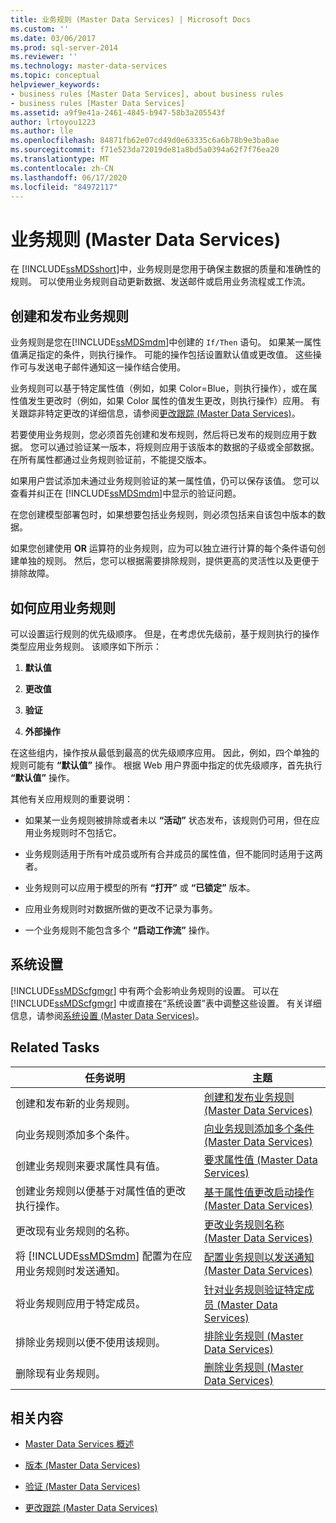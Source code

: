 ```yaml
---
title: 业务规则 (Master Data Services) | Microsoft Docs
ms.custom: ''
ms.date: 03/06/2017
ms.prod: sql-server-2014
ms.reviewer: ''
ms.technology: master-data-services
ms.topic: conceptual
helpviewer_keywords:
- business rules [Master Data Services], about business rules
- business rules [Master Data Services]
ms.assetid: a9f9e41a-2461-4845-b947-58b3a205543f
author: lrtoyou1223
ms.author: lle
ms.openlocfilehash: 84871fb62e07cd49d0e63335c6a6b78b9e3ba0ae
ms.sourcegitcommit: f71e523da72019de81a8bd5a0394a62f7f76ea20
ms.translationtype: MT
ms.contentlocale: zh-CN
ms.lasthandoff: 06/17/2020
ms.locfileid: "84972117"
---
```

# <a name="business-rules-master-data-services"></a>业务规则 (Master Data Services)
  在 [!INCLUDE[ssMDSshort](../includes/ssmdsshort-md.md)]中，业务规则是您用于确保主数据的质量和准确性的规则。 可以使用业务规则自动更新数据、发送邮件或启用业务流程或工作流。  
  
## <a name="create-and-publish-business-rules"></a>创建和发布业务规则  
 业务规则是您在[!INCLUDE[ssMDSmdm](../includes/ssmdsmdm-md.md)]中创建的 `If/Then` 语句。 如果某一属性值满足指定的条件，则执行操作。 可能的操作包括设置默认值或更改值。 这些操作可与发送电子邮件通知这一操作结合使用。  
  
 业务规则可以基于特定属性值（例如，如果 Color=Blue，则执行操作），或在属性值发生更改时（例如，如果 Color 属性的值发生更改，则执行操作）应用。 有关跟踪非特定更改的详细信息，请参阅[更改跟踪 &#40;Master Data Services&#41;](change-tracking-master-data-services.md)。  
  
 若要使用业务规则，您必须首先创建和发布规则，然后将已发布的规则应用于数据。 您可以通过验证某一版本，将规则应用于该版本的数据的子级或全部数据。 在所有属性都通过业务规则验证前，不能提交版本。  
  
 如果用户尝试添加未通过业务规则验证的某一属性值，仍可以保存该值。 您可以查看并纠正在 [!INCLUDE[ssMDSmdm](../includes/ssmdsmdm-md.md)]中显示的验证问题。  
  
 在您创建模型部署包时，如果想要包括业务规则，则必须包括来自该包中版本的数据。  
  
 如果您创建使用 **OR** 运算符的业务规则，应为可以独立进行计算的每个条件语句创建单独的规则。 然后，您可以根据需要排除规则，提供更高的灵活性以及更便于排除故障。  
  
## <a name="how-business-rules-are-applied"></a>如何应用业务规则  
 可以设置运行规则的优先级顺序。 但是，在考虑优先级前，基于规则执行的操作类型应用业务规则。 该顺序如下所示：  
  
1.  **默认值**  
  
2.  **更改值**  
  
3.  **验证**  
  
4.  **外部操作**  
  
 在这些组内，操作按从最低到最高的优先级顺序应用。 因此，例如，四个单独的规则可能有 **“默认值”** 操作。 根据 Web 用户界面中指定的优先级顺序，首先执行 **“默认值”** 操作。  
  
 其他有关应用规则的重要说明：  
  
-   如果某一业务规则被排除或者未以 **“活动”** 状态发布，该规则仍可用，但在应用业务规则时不包括它。  
  
-   业务规则适用于所有叶成员或所有合并成员的属性值，但不能同时适用于这两者。  
  
-   业务规则可以应用于模型的所有 **“打开”** 或 **“已锁定”** 版本。  
  
-   应用业务规则时对数据所做的更改不记录为事务。  
  
-   一个业务规则不能包含多个 **“启动工作流”** 操作。  
  
## <a name="system-settings"></a>系统设置  
 [!INCLUDE[ssMDScfgmgr](../includes/ssmdscfgmgr-md.md)] 中有两个会影响业务规则的设置。 可以在 [!INCLUDE[ssMDScfgmgr](../includes/ssmdscfgmgr-md.md)] 中或直接在“系统设置”表中调整这些设置。 有关详细信息，请参阅[系统设置 (Master Data Services)](../../2014/master-data-services/system-settings-master-data-services.md)。  
  
## <a name="related-tasks"></a>Related Tasks  
  
|任务说明|主题|  
|----------------------|-----------|  
|创建和发布新的业务规则。|[创建和发布业务规则 (Master Data Services)](../../2014/master-data-services/create-and-publish-a-business-rule-master-data-services.md)|  
|向业务规则添加多个条件。|[向业务规则添加多个条件 &#40;Master Data Services&#41;](../../2014/master-data-services/add-multiple-conditions-to-a-business-rule-master-data-services.md)|  
|创建业务规则来要求属性具有值。|[要求属性值 &#40;Master Data Services&#41;](../../2014/master-data-services/require-attribute-values-master-data-services.md)|  
|创建业务规则以便基于对属性值的更改执行操作。|[基于属性值更改启动操作 (Master Data Services)](../../2014/master-data-services/initiate-actions-based-on-attribute-value-changes-master-data-services.md)|  
|更改现有业务规则的名称。|[更改业务规则名称 &#40;Master Data Services&#41;](../../2014/master-data-services/change-a-business-rule-name-master-data-services.md)|  
|将 [!INCLUDE[ssMDSmdm](../includes/ssmdsmdm-md.md)] 配置为在应用业务规则时发送通知。|[配置业务规则以发送通知 (Master Data Services)](../../2014/master-data-services/configure-business-rules-to-send-notifications-master-data-services.md)|  
|将业务规则应用于特定成员。|[针对业务规则验证特定成员 (Master Data Services)](../../2014/master-data-services/validate-specific-members-against-business-rules-master-data-services.md)|  
|排除业务规则以便不使用该规则。|[排除业务规则 (Master Data Services)](../../2014/master-data-services/exclude-a-business-rule-master-data-services.md)|  
|删除现有业务规则。|[删除业务规则 (Master Data Services)](../../2014/master-data-services/delete-a-business-rule-master-data-services.md)|  
  
## <a name="related-content"></a>相关内容  
  
-   [Master Data Services 概述](master-data-services-overview-mds.md)  
  
-   [版本 (Master Data Services)](../../2014/master-data-services/versions-master-data-services.md)  
  
-   [验证 (Master Data Services)](../../2014/master-data-services/validation-master-data-services.md)  
  
-   [更改跟踪 &#40;Master Data Services&#41;](change-tracking-master-data-services.md)  
  
  
